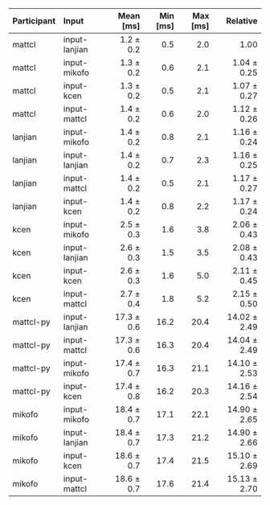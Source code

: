 | Participant | Input | Mean [ms] | Min [ms] | Max [ms] | Relative |
|:---|:---|---:|---:|---:|---:|
| mattcl | input-lanjian | 1.2 ± 0.2 | 0.5 | 2.0 | 1.00 |
| mattcl | input-mikofo | 1.3 ± 0.2 | 0.6 | 2.1 | 1.04 ± 0.25 |
| mattcl | input-kcen | 1.3 ± 0.2 | 0.5 | 2.1 | 1.07 ± 0.27 |
| mattcl | input-mattcl | 1.4 ± 0.2 | 0.6 | 2.0 | 1.12 ± 0.26 |
| lanjian | input-mikofo | 1.4 ± 0.2 | 0.8 | 2.1 | 1.16 ± 0.24 |
| lanjian | input-lanjian | 1.4 ± 0.2 | 0.7 | 2.3 | 1.16 ± 0.25 |
| lanjian | input-mattcl | 1.4 ± 0.2 | 0.5 | 2.1 | 1.17 ± 0.27 |
| lanjian | input-kcen | 1.4 ± 0.2 | 0.8 | 2.2 | 1.17 ± 0.24 |
| kcen | input-mikofo | 2.5 ± 0.3 | 1.6 | 3.8 | 2.06 ± 0.43 |
| kcen | input-lanjian | 2.6 ± 0.3 | 1.5 | 3.5 | 2.08 ± 0.43 |
| kcen | input-kcen | 2.6 ± 0.3 | 1.6 | 5.0 | 2.11 ± 0.45 |
| kcen | input-mattcl | 2.7 ± 0.4 | 1.8 | 5.2 | 2.15 ± 0.50 |
| mattcl-py | input-lanjian | 17.3 ± 0.6 | 16.2 | 20.4 | 14.02 ± 2.49 |
| mattcl-py | input-mattcl | 17.3 ± 0.6 | 16.3 | 20.4 | 14.04 ± 2.49 |
| mattcl-py | input-mikofo | 17.4 ± 0.7 | 16.3 | 21.1 | 14.10 ± 2.53 |
| mattcl-py | input-kcen | 17.4 ± 0.8 | 16.2 | 20.3 | 14.16 ± 2.54 |
| mikofo | input-mikofo | 18.4 ± 0.7 | 17.1 | 22.1 | 14.90 ± 2.65 |
| mikofo | input-lanjian | 18.4 ± 0.7 | 17.3 | 21.2 | 14.90 ± 2.66 |
| mikofo | input-kcen | 18.6 ± 0.7 | 17.4 | 21.5 | 15.10 ± 2.69 |
| mikofo | input-mattcl | 18.6 ± 0.7 | 17.6 | 21.4 | 15.13 ± 2.70 |
